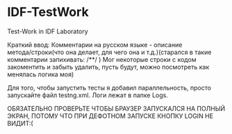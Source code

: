 # IDF-TestWork
Test-Work in IDF Laboratory

Краткий ввод:
Комментарии на русском языке - описание метода/cтроки(что она делает, для чего она и т.д.)(старался в такие комментарии запихивать: /**/ )
Мог некоторые строки с кодом закоментить и забыть удалить, пусть будут, можно посмотреть как менялась логика моя)

Для того, чтобы запустить тесты я добавил параллельность, просто запускайте файл testng.xml.  Логи лежат в папке Logs.

ОБЯЗАТЕЛЬНО ПРОВЕРЬТЕ ЧТОБЫ БРАУЗЕР ЗАПУСКАЛСЯ НА ПОЛНЫЙ ЭКРАН, ПОТОМУ ЧТО ПРИ ДЕФОТНОМ ЗАПУСКЕ КНОПКУ LOGIN НЕ ВИДИТ:(

